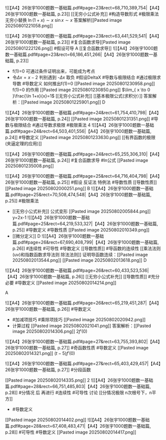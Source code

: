 ![[【A4】26张宇1000题数一基础篇.pdf#page=23&rect=68,710,389,754|【A4】26张宇1000题数一基础篇, p.23]]
[[无穷小公式补充]]  #构造导数形式 #极限乘法 无穷小替换  $\ln(1+x) \sim x$   $\sin x \sim x$
答案解析[[Pasted image 20250801221058.png]] 


![[【A4】26张宇1000题数一基础篇.pdf#page=23&rect=63,441,529,541|【A4】26张宇1000题数一基础篇, p.23]]
#复合函数求导[[Pasted image 20250801222126.png]] #假设可导
A
[[复合函数求导]]
![[【A4】26张宇1000题数一基础篇.pdf#page=23&rect=66,186,451,266|【A4】26张宇1000题数一基础篇, p.23]]
- f(1)=0 可通过条件证明出来，可能成为考点
- 令$\Delta x= x-2$   判别遇到 -$\Delta x$ 取负 #假设DeltaX #导数与极限结合 #通过极限求导数 #导数定义 
如何推出f(1)=0 [[Pasted image 20250801230958.png]]
f(1)=0 的作用 [[Pasted image 20250801230850.png]]
$\lim_{ x \to 0 }\frac{\ln 1+x}{x}=1$ [[无穷小公式补充]] [[基本极限公式(求积分）]]
答案解析：[[Pasted image 20250801225901.png]]
D

![[【A4】26张宇1000题数一基础篇.pdf#page=24&rect=61,754,410,798|【A4】26张宇1000题数一基础篇, p.24]]
[[Pasted image 20250801231351.png]]
#导数与极限结合 #通过导数求极限 #极限乘法 
4
![[【A4】26张宇1000题数一基础篇.pdf#page=24&rect=64,503,401,556|【A4】26张宇1000题数一基础篇, p.24]]
#导数定义 
[[Pasted image 20250801233630.png]]
[[有界函数的极限 (夹逼定理的应用)]]

![[【A4】26张宇1000题数一基础篇.pdf#page=24&rect=65,255,306,310|【A4】26张宇1000题数一基础篇, p.24]]
#复合函数求导 #ln公式
 [[Pasted image 20250801235008.png]]

![[【A4】26张宇1000题数一基础篇.pdf#page=25&rect=64,716,404,798|【A4】26张宇1000题数一基础篇, p.25]]
#假设 反证法 特例法 #导数性质 
 [[导数性质]] 
[[Pasted image 20250802000251.png]]
B
![[【A4】26张宇1000题数一基础篇.pdf#page=25&rect=70,508,474,548|【A4】26张宇1000题数一基础篇, p.25]]
#极限乘法 
- [[无穷小公式补充]] 公式变形 
[[Pasted image 20250802005844.png]]
y=2x-1
![[【A4】26张宇1000题数一基础篇.pdf#page=25&rect=64,219,533,327|【A4】26张宇1000题数一基础篇, p.25]]
#导数定义 #导数性质 
[[Pasted image 20250802010349.png]]
- [[微分定义]]
D 
![[【A4】26张宇1000题数一基础篇.pdf#page=26&rect=67,690,408,799|【A4】26张宇1000题数一基础篇, p.26]]
#连续性 #可导性 #导数定义 [[导数性质]] #导函数的连续性 [[乘法法则(uv)和指数函数求导法则 除法法则]]
证明导函数连续：[[Pasted image 20250802013544.png]]
[[Pasted image 20250802013618.png]]
D

![[【A4】26张宇1000题数一基础篇.pdf#page=26&rect=60,433,523,536|【A4】26张宇1000题数一基础篇, p.26]]
[[无穷小公式补充]] [[导数性质]] #充分必要 #导数定义 
[[Pasted image 20250802014214.png]]

A

![[【A4】26张宇1000题数一基础篇.pdf#page=26&rect=65,219,451,287|【A4】26张宇1000题数一基础篇, p.26]]
#导数定义 
- #加减项技巧 #乘除项技巧  [[Pasted image 20250802020942.png]]
- 计算过程 [[Pasted image 20250802021041.png]]
答案解析：[[Pasted image 20250802014306.png]]
$2f'(0)$

![[【A4】26张宇1000题数一基础篇.pdf#page=27&rect=63,755,393,802|【A4】26张宇1000题数一基础篇, p.27]]
#奇函数性质 #导数定义 
[[Pasted image 20250802014321.png]]
$(t-5)f'(0)$

![[【A4】26张宇1000题数一基础篇.pdf#page=27&rect=65,403,429,457|【A4】26张宇1000题数一基础篇, p.27]]
#分段函数 

[[Pasted image 20250802014335.png]]
2
![[【A4】26张宇1000题数一基础篇.pdf#page=28&rect=66,751,485,803|【A4】26张宇1000题数一基础篇, p.28]]
#分情况  后  再进行 #连续性 #可导性  讨论  [[分情况极限 n次根号下，n平方]]
- #导数定义 

[[Pasted image 20250802014402.png]]
![[【A4】26张宇1000题数一基础篇.pdf#page=28&rect=67,408,483,471|【A4】26张宇1000题数一基础篇, p.28]]
#可导性 #导数定义 
[[Pasted image 20250802014417.png]]